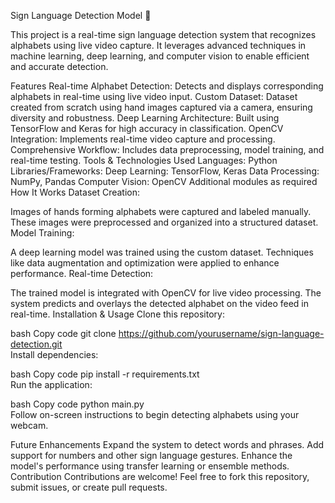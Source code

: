 Sign Language Detection Model 🤟

This project is a real-time sign language detection system that recognizes alphabets using live video capture. It leverages advanced techniques in machine learning, deep learning, and computer vision to enable efficient and accurate detection.

Features
Real-time Alphabet Detection: Detects and displays corresponding alphabets in real-time using live video input.
Custom Dataset: Dataset created from scratch using hand images captured via a camera, ensuring diversity and robustness.
Deep Learning Architecture: Built using TensorFlow and Keras for high accuracy in classification.
OpenCV Integration: Implements real-time video capture and processing.
Comprehensive Workflow: Includes data preprocessing, model training, and real-time testing.
Tools & Technologies Used
Languages: Python
Libraries/Frameworks:
Deep Learning: TensorFlow, Keras
Data Processing: NumPy, Pandas
Computer Vision: OpenCV
Additional modules as required
How It Works
Dataset Creation:

Images of hands forming alphabets were captured and labeled manually.
These images were preprocessed and organized into a structured dataset.
Model Training:

A deep learning model was trained using the custom dataset.
Techniques like data augmentation and optimization were applied to enhance performance.
Real-time Detection:

The trained model is integrated with OpenCV for live video processing.
The system predicts and overlays the detected alphabet on the video feed in real-time.
Installation & Usage
Clone this repository:

bash
Copy code
git clone https://github.com/yourusername/sign-language-detection.git  
Install dependencies:

bash
Copy code
pip install -r requirements.txt  
Run the application:

bash
Copy code
python main.py  
Follow on-screen instructions to begin detecting alphabets using your webcam.

Future Enhancements
Expand the system to detect words and phrases.
Add support for numbers and other sign language gestures.
Enhance the model's performance using transfer learning or ensemble methods.
Contribution
Contributions are welcome! Feel free to fork this repository, submit issues, or create pull requests.
